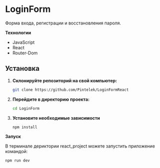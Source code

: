 # LoginForm

Форма входа, регистрации и восстановления пароля.

**Технологии**

- JavaScript
- React
- Router-Dom

## Установка

1. **Склонируйте репозиторий на свой компьютер:**

   ```bash
   git clone https://github.com/Pintelek/LoginFormReact

   ```

2. **Перейдите в директорию проекта:**

   ```bash
   cd LoginForm

   ```

3. **Установите необходимые зависимости**

   ```bash
   npm install
   ```

**Запуск**

В терминале дериктории react_project можете запустить приложение командой:

```bash
npm run dev
```
